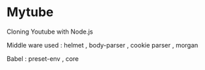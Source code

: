 # Mytube



Cloning Youtube with Node.js



Middle ware used :  helmet , body-parser , cookie parser , morgan


Babel : preset-env , core